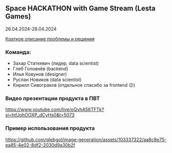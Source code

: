 ## Space HACKATHON with Game Stream (Lesta Games)
26.04.2024-28.04.2024

[Краткое описание проблемы и решения](CompressedBrochure.pdf)

### Команда:
- Захар Статкевич (лидер, data scientist)
- Глеб Головнёв (backend)
- Илья Ковунов (designer)
- Руслан Новиков (data scientist)
- Кирилл Сивограков (отдельное спасибо за frontend 😉)

### Видео презентации продукта в ПВТ
https://www.youtube.com/live/oQvhA56TFTk?si=htUohOOXP_dCyHs0&t=5073

### Пример использования продукта
https://github.com/glebgol/image-generation/assets/103337322/aa8c8e75-ea85-4e02-8df2-2030d9a30b2f



